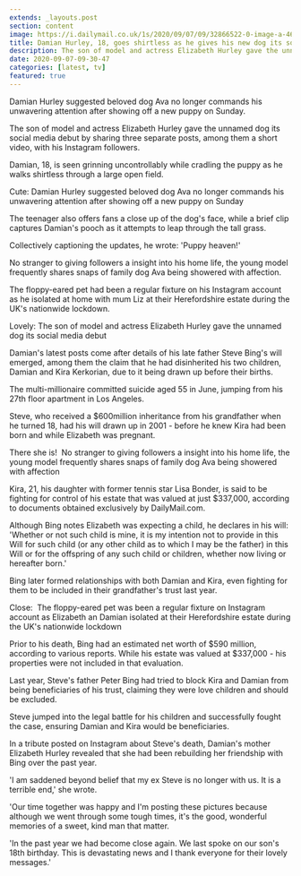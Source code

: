 ```yaml
---
extends: _layouts.post
section: content
image: https://i.dailymail.co.uk/1s/2020/09/07/09/32866522-0-image-a-46_1599465881212.jpg 
title: Damian Hurley, 18, goes shirtless as he gives his new dog its social media debut 
description: The son of model and actress Elizabeth Hurley gave the unnamed dog its social media debut by sharing three separate posts, among them a short video, with his Instagram followers. 
date: 2020-09-07-09-30-47 
categories: [latest, tv] 
featured: true 
--- 
```

Damian Hurley suggested beloved dog Ava no longer commands his unwavering attention after showing off a new puppy on Sunday. 

The son of model and actress Elizabeth Hurley gave the unnamed dog its social media debut by sharing three separate posts, among them a short video, with his Instagram followers.   

Damian, 18, is seen grinning uncontrollably while cradling the puppy as he walks shirtless through a large open field. 

Cute: Damian Hurley suggested beloved dog Ava no longer commands his unwavering attention after showing off a new puppy on Sunday 

The teenager also offers fans a close up of the dog's face, while a brief clip captures Damian's pooch as it attempts to leap through the tall grass. 

Collectively captioning the updates, he wrote: 'Puppy heaven!' 

No stranger to giving followers a insight into his home life, the young model frequently shares snaps of family dog Ava being showered with affection. 

The floppy-eared pet had been a regular fixture on his Instagram account as he isolated at home with mum Liz at their Herefordshire estate during the UK's nationwide lockdown.  

Lovely: The son of model and actress Elizabeth Hurley gave the unnamed dog its social media debut

Damian's latest posts come after details of his late father Steve Bing's will emerged, among them the claim that he had disinherited his two children, Damian and Kira Kerkorian, due to it being drawn up before their births.

The multi-millionaire committed suicide aged 55 in June, jumping from his 27th floor apartment in Los Angeles.

Steve, who received a $600million inheritance from his grandfather when he turned 18, had his will drawn up in 2001 - before he knew Kira had been born and while Elizabeth was pregnant.

There she is!  No stranger to giving followers a insight into his home life, the young model frequently shares snaps of family dog Ava being showered with affection

Kira, 21, his daughter with former tennis star Lisa Bonder, is said to be fighting for control of his estate that was valued at just $337,000, according to documents obtained exclusively by DailyMail.com.

Although Bing notes Elizabeth was expecting a child, he declares in his will: 'Whether or not such child is mine, it is my intention not to provide in this Will for such child (or any other child as to which I may be the father) in this Will or for the offspring of any such child or children, whether now living or hereafter born.' 

Bing later formed relationships with both Damian and Kira, even fighting for them to be included in their grandfather's trust last year. 

Close:  The floppy-eared pet was been a regular fixture on Instagram account as Elizabeth an Damian isolated at their Herefordshire estate during the UK's nationwide lockdown

Prior to his death, Bing had an estimated net worth of $590 million, according to various reports. While his estate was valued at $337,000 - his properties were not included in that evaluation.

Last year, Steve's father Peter Bing had tried to block Kira and Damian from being beneficiaries of his trust, claiming they were love children and should be excluded.

Steve jumped into the legal battle for his children and successfully fought the case, ensuring Damian and Kira would be beneficiaries.



In a tribute posted on Instagram about Steve's death, Damian's mother Elizabeth Hurley revealed that she had been rebuilding her friendship with Bing over the past year.

'I am saddened beyond belief that my ex Steve is no longer with us. It is a terrible end,' she wrote.

'Our time together was happy and I'm posting these pictures because although we went through some tough times, it's the good, wonderful memories of a sweet, kind man that matter.

'In the past year we had become close again. We last spoke on our son's 18th birthday. This is devastating news and I thank everyone for their lovely messages.'

